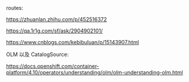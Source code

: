 routes:

https://zhuanlan.zhihu.com/p/452516372

https://qa.1r1g.com/sf/ask/2904902101/

https://www.cnblogs.com/kebibuluan/p/15143907.html

OLM 以及 CatalogSource:

https://docs.openshift.com/container-platform/4.10/operators/understanding/olm/olm-understanding-olm.html